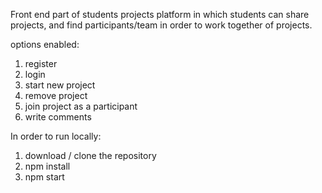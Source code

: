 Front end part of students projects platform in which students can share projects, and find participants/team in order to work together of projects.

options enabled:

1. register
2. login
3. start new project
4. remove project
5. join project as a participant
6. write comments


In order to run locally:

1. download / clone the repository
2. npm install
3. npm start
